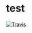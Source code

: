 # test
[![Travis](https://api.travis-ci.org/baryskhanbimat/test.svg)](https://travis-ci.org/baryskhanbimat/test)
